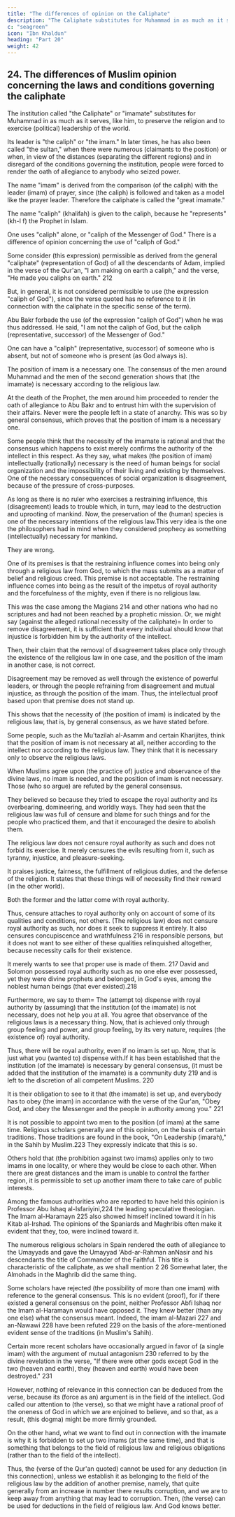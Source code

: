 ```yaml
---
title: "The differences of opinion on the Caliphate"
description: "The Caliphate substitutes for Muhammad in as much as it serves, like him, to preserve the religion and to exercise political leadership of the world"
c: "seagreen"
icon: "Ibn Khaldun"
heading: "Part 20"
weight: 42
---
```




## 24. The differences of Muslim opinion concerning the laws and conditions governing the caliphate

The institution called "the Caliphate" or "imamate" substitutes for Muhammad in as much as it serves, like him, to preserve the religion and to exercise (political) leadership of the world.

Its leader is "the caliph" or "the imam." In later times, he has also been called "the sultan," when there were numerous (claimants to the position) or when, in view of the distances (separating the different regions) and in disregard of the conditions governing the institution, people were forced to render the oath of allegiance to anybody who seized power.

The name "imam" is derived from the comparison (of the caliph) with the leader (imam) of prayer, since (the caliph) is followed and taken as a model like the prayer leader. Therefore the caliphate is called the "great imamate."

The name "caliph" (khalifah) is given to the caliph, because he "represents" (kh-l f) the Prophet in Islam. 

One uses "caliph" alone, or "caliph of the Messenger of God." There is a difference of opinion concerning the use of "caliph of God."

Some consider (this expression) permissible as derived from the general "caliphate" (representation of God) of all the descendants of Adam, implied in the verse of the Qur'an, "I am making on earth a caliph," and the verse, "He made you caliphs on earth." 212 

But, in general, it is not considered permissible to use (the expression "caliph of God"), since the verse quoted has no reference to it (in connection with the caliphate in the specific sense of the term). 

Abu Bakr forbade the use (of the expression "caliph of God") when he was thus addressed. He said, "I am not the caliph of God, but the caliph (representative, successor) of the Messenger of God."

One can have a "caliph" (representative, successor) of someone who is absent, but not of someone who is present (as God always is). 

The position of imam is a necessary one. The consensus of the men around Muhammad and the men of the second generation shows that (the imamate) is necessary according to the religious law. 

At the death of the Prophet, the men around him proceeded to render the oath of allegiance to Abu Bakr and to entrust him with the supervision of their affairs. Never were the people left in a state of anarchy. This was so by general consensus, which proves that the position of imam is a necessary one.

Some people think that the necessity of the imamate is rational and that the consensus which happens to exist merely confirms the authority of the intellect in this respect. As they say, what makes (the position of imam) intellectually (rationally) necessary is the need of human beings for social organization and the impossibility of their living and existing by themselves. One of the necessary consequences of social organization is disagreement, because of the pressure of cross-purposes. 

As long as there is no ruler who exercises a restraining influence, this (disagreement) leads to trouble which, in turn, may lead to the destruction and uprooting of mankind. Now, the preservation of the (human) species is one of the necessary intentions of the religious law.This very idea is the one the philosophers had in mind when they considered prophecy as something (intellectually) necessary for mankind. 

They are wrong. 

One of its premises is that the restraining influence comes into being only through a religious law from God, to which the mass submits as a matter of belief and religious creed. This premise is not acceptable. The restraining influence comes into being as the result of the impetus of royal authority and the forcefulness of the mighty, even if there is no religious law.

This was the case among the Magians 214 and other nations who had no scriptures and had not been reached by a prophetic mission.
Or, we might say (against the alleged rational necessity of the caliphate)= In order to remove disagreement, it is sufficient that every individual should know that injustice is forbidden him by the authority of the intellect. 

Then, their claim that the removal of disagreement takes place only through the existence of the religious law in one case, and the position of the imam in another case, is not correct. 

Disagreement may be removed as well through the existence of powerful leaders, or through the people refraining from disagreement and mutual injustice, as through the position of the imam. Thus, the intellectual proof based upon that premise does not stand up. 

This shows that the necessity of (the position of imam) is indicated by the religious law, that is, by general consensus, as we have stated before. 

Some people, such as the Mu'tazilah al-Asamm and certain Kharijites, think that the position of imam is not necessary at all, neither according to the intellect nor according to the religious law.  They think that it is necessary only to observe the religious laws. 

When Muslims agree upon (the practice of) justice and observance of the divine laws, no imam is needed, and the position of
imam is not necessary. Those (who so argue) are refuted by the general consensus.

They believed so because they tried to escape the royal authority and its overbearing, domineering, and worldly ways. They had
seen that the religious law was full of censure and blame for such things and for the people who practiced them, and that it encouraged the desire to abolish them. 

The religious law does not censure royal authority as such and does not forbid its exercise. It merely censures the evils resulting from it, such as tyranny, injustice, and pleasure-seeking. 

<!-- Here, no doubt, we have forbidden
evils. They are the concomitants of royal authority. (On the other hand,) the religious
law --> 

It praises justice, fairness, the fulfillment of religious duties, and the defense of the religion. It states that these things will of necessity find their reward (in the other world). 

Both the former and the latter come with royal authority. 

Thus, censure attaches to royal authority only on account of some of its qualities and conditions, not others. (The religious law) does not censure royal authority as such, nor does it seek to suppress it entirely. It also censures concupiscence and wrathfulness 216 in responsible persons, but it does not want to see either of these qualities relinquished
altogether, because necessity calls for their existence. 

It merely wants to see that proper use is made of them. 217 David and Solomon possessed royal authority such as no one else ever possessed, yet they were divine prophets and belonged, in God's eyes, among the noblest human beings (that ever existed).218

Furthermore, we say to them= The (attempt to) dispense with royal authority by (assuming) that the institution (of the imamate) is not necessary, does not help you at all. You agree that observance of the religious laws is a necessary thing. Now,
that is achieved only through group feeling and power, and group feeling, by its very nature, requires (the existence of) royal authority. 

Thus, there will be royal authority, even if no imam is set up. Now, that is just what you (wanted to) dispense with.If it has been established that the institution (of the imamate) is necessary by general consensus, (it must be added that the institution of the imamate) is a community duty 219 and is left to the discretion of all competent Muslims. 220 

It is their obligation to see to it that (the imamate) is set up, and everybody has to obey (the imam) in accordance with the verse of the Qur'an, "Obey God, and obey the Messenger and the people in authority among you." 221

It is not possible to appoint two men to the position (of imam) at the same time. Religious scholars generally are of this opinion, on the basis of certain traditions. Those traditions are found in the book, "On Leadership (imarah)," in the Sahih by Muslim.223 They expressly indicate that this is so.

Others hold that (the prohibition against two imams) applies only to two imams in one locality, or where they would be close to each other. When there are great distances and the imam is unable to control the farther region, it is permissible to set up another imam there to take care of public interests.

Among the famous authorities who are reported to have held this opinion is Professor Abu Ishaq al-Isfariyini,224 the leading speculative theologian. The Imam al-Haramayn 225 also showed himself inclined toward it in his Kitab al-Irshad. The
opinions of the Spaniards and Maghribis often make it evident that they, too, were inclined toward it. 

The numerous religious scholars in Spain rendered the oath of allegiance to the Umayyads and gave the Umayyad 'Abd-ar-Rahman anNasir and his descendants the title of Commander of the Faithful. This title is characteristic of the caliphate, as we shall mention 2 26 Somewhat later, the Almohads in the Maghrib did the same thing.

Some scholars have rejected (the possibility of more than one imam) with reference to the general consensus. This is no evident (proof), for if there existed a general consensus on the point, neither Professor Abfi Ishaq nor the Imam al-Haramayn would have opposed it. They knew better (than any one else) what the consensus meant. Indeed, the imam al-Mazari 227 and an-Nawawi 228 have been refuted 229 on the basis of the afore-mentioned evident sense of the traditions (in Muslim's Sahih).

Certain more recent scholars have occasionally argued in favor of (a single imam) with the argument of mutual antagonism 230 referred to by the divine revelation in the verse, "If there were other gods except God in the two (heaven and earth), they (heaven and earth) would have been destroyed." 231 

However, nothing of relevance in this connection can be deduced from the verse, because its (force as an) argument is in the field of the intellect. God called our attention to (the verse), so that we might have a rational proof of the oneness of God in which we are enjoined to believe, and so that, as a result, (this dogma) might be more firmly grounded. 

On the other hand, what we want to find out in connection with the imamate is why it is forbidden to set up two imams (at the same time), and that is something that belongs to the field of religious law and religious obligations (rather than to the field of the intellect). 

Thus, the (verse of the Qur'an quoted) cannot be used for any deduction (in this connection), unless we establish it as belonging to the field of the religious law by the addition of another premise, namely, that quite generally from an increase in number there results corruption, and we are to keep away from anything that may lead to corruption. Then, (the verse) can be used for deductions in the field of religious law. And God knows better.

